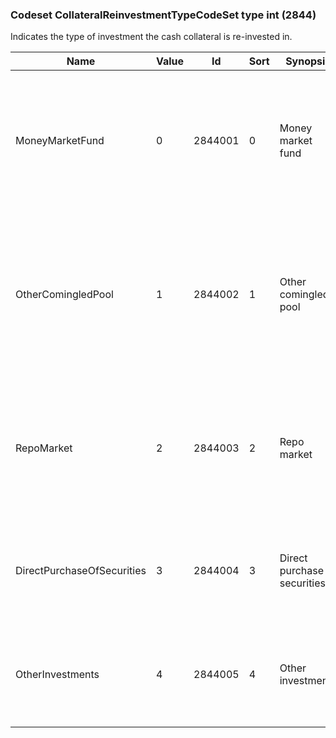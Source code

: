 ### Codeset CollateralReinvestmentTypeCodeSet type int (2844)

Indicates the type of investment the cash collateral is re-invested in.

| Name                       | Value | Id      | Sort | Synopsis                      | Elaboration                                                                                                            |
|----------------------------|-------|---------|------|-------------------------------|------------------------------------------------------------------------------------------------------------------------|
| MoneyMarketFund            | 0     | 2844001 | 0    | Money market fund             | Registered money market fund. In the context of EU SFTR reporting this corresponds to code "MMFT".                     |
| OtherComingledPool         | 1     | 2844002 | 1    | Other comingled pool          | Any commingled pool other than money market fund. In the context of EU SFTR reporting this corresponds to code "OCMP". |
| RepoMarket                 | 2     | 2844003 | 2    | Repo market                   | The repurchase agreement market. In the context of EU SFTR reporting this corresponds to code "REPM".                  |
| DirectPurchaseOfSecurities | 3     | 2844004 | 3    | Direct purchase of securities | In the context of EU SFTR reporting this corresponds to code "SDPU".                                                   |
| OtherInvestments           | 4     | 2844005 | 4    | Other investments             | In the context of EU SFTR reporting this corresponds to code "OTHR".                                                   |


